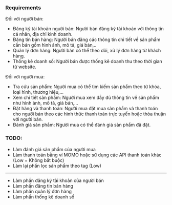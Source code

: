 ### Requirements
Đối với người bán:
- Đăng ký tài khoản người bán: Người bán đăng ký tài khoản với thông tin cá nhân, địa chỉ kinh doanh.
- Đăng tin bán hàng: Người bán đăng các thông tin chi tiết về sản phẩm cần bán gồm hình ảnh, mô tả, giá bán,..
- Quản lý đơn hàng: Người bán có thể theo dõi, xử lý đơn hàng từ khách hàng.
- Thống kê doanh số: Người bán được thống kê doanh thu theo thời gian từ website.

Đối với người mua:
- Tra cứu sản phẩm: Người mua có thể tìm kiếm sản phẩm theo từ khóa, loại hình, thương hiệu,...
- Xem chi tiết sản phẩm: Người mua xem đầy đủ thông tin về sản phẩm như hình ảnh, mô tả, giá bán,...
- Đặt hàng và thanh toán: Người mua đặt mua sản phẩm và thanh toán cho người bán theo các hình thức thanh toán trực tuyến hoặc thỏa thuận với người bán.
- Đánh giá sản phẩm: Người mua có thể đánh giá sản phẩm đã đặt.

### TODO:
- Làm đánh giá sản phẩm của người mua
- Làm thanh toán bằng ví MOMO hoặc sử dụng các API thanh toán khác (Low = Không bắt buộc)
- Làm lại phần lọc sản phẩm theo tag (Low)
---
- Làm phần đăng ký tài khoản của người bán
- Làm phần đăng tin bán hàng
- Làm phần quản lý đơn hàng
- Làm phần thống kê doanh số